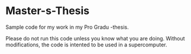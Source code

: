# Master-s-Thesis
Sample code for my work in my Pro Gradu -thesis.

Please do not run this code unless you know what you are doing. Without modifications, the code is intented to be used in a supercomputer.
